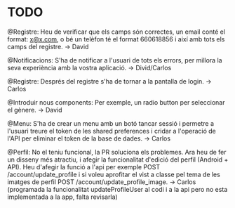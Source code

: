 # TODO
@Registre: Heu de verificar que els camps són correctes, un email conté el format: x@x.com, o bé un telèfon té el format 660618856 i així amb tots els camps del registre. -> David

@Notificacions: S'ha de notificar a l'usuari de tots els errors, per millora la seva experiència amb la vostra aplicació. -> Divid/Carlos

@Registre: Després del registre s'ha de tornar a la pantalla de login. -> Carlos

@Introduir nous components: Per exemple, un radio button per seleccionar el gènere. -> David

@Menu: S'ha de crear un menu amb un botó tancar sessió i permetre a l'usuari treure el token de les shared preferences i cridar a l'operació de l'API per eliminar el token de la base de dades. -> Carlos

@Perfil: No el teniu funcional, la PR soluciona els problemes. Ara heu de fer un disseny més atractiu, i afegir la funcionalitat d'edició del perfil (Android + API). Heu d'afegir la funció a l'api per exemple POST /account/update_profile i si voleu aprofitar el vist a classe pel tema de les imatges de perfil POST /account/update_profile_image. -> Carlos (programada la funcionalitat updateProfileUser al codi i a la api pero no esta implementada a la app, falta revisarla)
